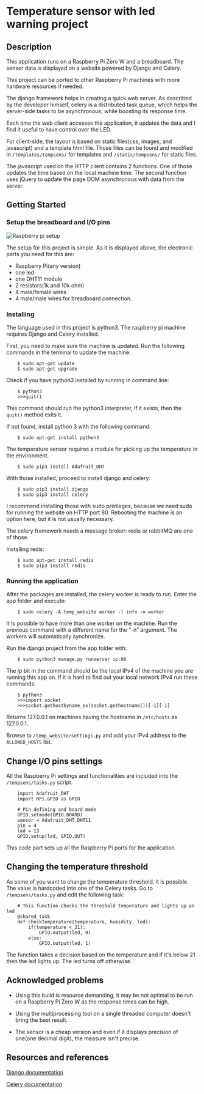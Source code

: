 # Temperature sensor with led warning project

## Description
This application runs on a Raspberry Pi Zero W and a breadboard. The sensor data is displayed on a website powered by Django and Celery.

This project can be ported to other Raspberry Pi machines with more hardware resources if needed. 

The django framework helps in creating a quick web server. As described by the developer himself, celery is a distributed task queue, which helps the server-side tasks to be asynchronous, while boosting its response time.

Each time the web client accesses the application, it updates the data and I find it useful to have control over the LED.

For client-side, the layout is based on static files(css, images, and javascript) and a template html file. Those files can be found and modified in `/templates/tempsens/` for templates and `/static/tempsens/` for static files.

The javascript used on the HTTP client contains 2 functions. One of those updates the time based on the local machine time. The second function uses jQuery to update the page DOM asynchronous with data from the server.

## Getting Started

### Setup the breadboard and I/O pins

![Raspberry pi setup](https://i.ibb.co/qJShbz9/Annotation-2020-05-21-114706.jpg)

The setup for this project is simple. As it is displayed above, the electronic parts you need for this are: 
- Raspberry Pi(any version) 
- one led
- one DHT11 module
- 2 resistors(1k and 10k ohm)
- 4 male/female wires 
- 4 male/male wires for breadboard connection.

### Installing

The language used in this project is python3. The raspberry pi machine requires Django and Celery installed.

First, you need to make sure the machine is updated. Run the following commands in the terminal to update the machine:
```
    $ sudo apt-get update
    $ sudo apt-get upgrade
```

Check if you have python3 installed by running in command line:
```
    $ python3
    >>>quit()
```

This command should run the python3 interpreter, if it exists, then the `quit()` method exits it.

If not found, install python 3 with the following command:
```
    $ sudo apt-get install python3
```

The temperature sensor requires a module for picking up the temperature in the environment.
```
    $ sudo pip3 install Adafruit_DHT
```

With those installed, proceed to install django and celery:
```
    $ sudo pip3 install django
    $ sudo pip3 install celery
```

I recommend installing those with sudo privileges, because we need sudo for running the website on HTTP port 80. Rebooting the machine is an option here, but it is not usually necessary.

The celery framework needs a message broker: redis or rabbitMQ are one of those.

Installing redis:
```
    $ sudo apt-get install redis
    $ sudo pip3 install redis
```

### Running the application

After the packages are installed, the celery worker is ready to run. Enter the app folder and execute:
```
    $ sudo celery -A temp_website worker -l info -n worker
```
It is possible to have more than one worker on the machine. Run the previous command with a different name for the “-n” argument. The workers will automatically synchronize. 

Run the django project from the app folder with:
```
    $ sudo python3 manage.py runserver ip:80
```

The ip bit in the command should be the local IPv4 of the machine you are running this app on. If it is hard to find out your local network IPv4 run these commands:
```
    $ python3
    >>>import socket
    >>>socket.gethostbyname_ex(socket.gethostname())[-1][-1]
```
Returns 127.0.0.1 on machines having the hostname in `/etc/hosts` as 127.0.0.1.


Browse to `/temp_website/settings.py` and add your IPv4 address to the `ALLOWED_HOSTS` list.

## Change I/O pins settings

All the Raspberry Pi settings and functionalities are included into the `/tempsens/tasks.py` script.

```
	import Adafruit_DHT
	import RPi.GPIO as GPIO

	# Pin defining and board mode
	GPIO.setmode(GPIO.BOARD)
	sensor = Adafruit_DHT.DHT11
	pin = 4
	led = 13
	GPIO.setup(led, GPIO.OUT)
```

This code part sets up all the Raspberry Pi ports for the application.

## Changing the temperature threshold

As some of you want to change the temperature threshold, it is possible. The value is hardcoded into one of the Celery tasks. Go to `/tempsens/tasks.py` and edit the following task:

```
	# This function checks the threshold temperature and lights up an led
	@shared_task
	def checkTemperature(temperature, humidity, led):
		if(temperature < 21):
			GPIO.output(led, 0)
		else:
			GPIO.output(led, 1)
```

The function takes a decision based on the temperature and if it's below 21 then the led lights up. The led turns off otherwise.

## Acknowledged problems

- Using this build is resource demanding, it may be not optimal to be run on a Raspberry Pi Zero W as the response times can be high.

- Using the multiprocessing tool on a single threaded computer doesn't bring the best result.

- The sensor is a cheap version and even if it displays precision of one(one decimal digit), the measure isn't precise.

## Resources and references

[Django documentation](https://towardsdatascience.com/image-panorama-stitching-with-opencv-2402bde6b46c)

[Celery documentation](https://docs.celeryproject.org/en/stable/)